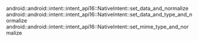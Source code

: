 android::android::intent::intent_api16::NativeIntent::set_data_and_normalize
android::android::intent::intent_api16::NativeIntent::set_data_and_type_and_normalize
android::android::intent::intent_api16::NativeIntent::set_mime_type_and_normalize